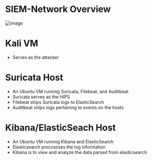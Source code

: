 # SIEM-Network Overview
![image](https://github.com/goodopsec/SIEM-Network/assets/37912203/b8ef674c-7609-4a57-9871-4dd385c27e09)

# Kali VM
- Serves as the attacker

# Suricata Host
- An Ubuntu VM running Suricata, Filebeat, and Auditbeat
- Suricata serves as the HIPS
- Filebeat ships Suricata logs to ElasticSearch
- Auditbeat ships logs pertaining to events on the hosts

# Kibana/ElasticSeach Host
- An Ubuntu VM running Kibana and ElasticSearch
- Elasticsearch proccesses the log information
- Kibana is to view and analyze the data parsed from elasticsearch
